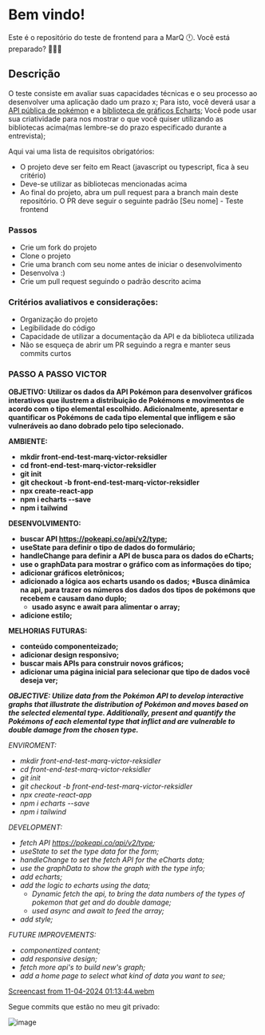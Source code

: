 # Bem vindo!
Este é o repositório do teste de frontend para a MarQ :clock12:. Você está preparado? :rocket::rocket::rocket:

## Descrição
O teste consiste em avaliar suas capacidades técnicas e o seu processo ao desenvolver uma aplicação dado um prazo x;
Para isto, você deverá usar a [API pública de pokémon](https://pokeapi.co) e a [biblioteca de gráficos Echarts](https://echarts.apache.org/en/index.html);
Você pode usar sua criatividade para nos mostrar o que você quiser utilizando as bibliotecas acima(mas lembre-se do prazo especificado durante a entrevista);

Aqui vai uma lista de requisitos obrigatórios:
 - O projeto deve ser feito em React (javascript ou typescript, fica à seu critério)
 - Deve-se utilizar as bibliotecas mencionadas acima
 - Ao final do projeto, abra um pull request para a branch main deste repositório. O PR deve seguir o seguinte padrão [Seu nome] - Teste frontend

### Passos
- Crie um fork do projeto
- Clone o projeto
- Crie uma branch com seu nome antes de iniciar o desenvolvimento
- Desenvolva :)
- Crie um pull request seguindo o padrão descrito acima

### Critérios avaliativos e considerações:
- Organização do projeto
- Legibilidade do código
- Capacidade de utilizar a documentação da API e da biblioteca utilizada
- Não se esqueça de abrir um PR seguindo a regra e manter seus commits curtos

### PASSO A PASSO VICTOR

<strong>OBJETIVO: 
Utilizar os dados da API Pokémon para desenvolver gráficos interativos que ilustrem a distribuição de Pokémons e movimentos de acordo com o tipo elemental escolhido. Adicionalmente, apresentar e quantificar os Pokémons de cada tipo elemental que infligem e são vulneráveis ao dano dobrado pelo tipo selecionado.

AMBIENTE:
  - mkdir front-end-test-marq-victor-reksidler
  - cd front-end-test-marq-victor-reksidler
  - git init
  - git checkout -b front-end-test-marq-victor-reksidler
  - npx create-react-app
  - npm i echarts --save
  - npm i tailwind

DESENVOLVIMENTO:
  - buscar API https://pokeapi.co/api/v2/type;
  - useState para definir o tipo de dados do formulário;
  - handleChange para definir a API de busca para os dados do eCharts;
  - use o graphData para mostrar o gráfico com as informações do tipo;
  - adicionar gráficos eletrônicos;
  - adicionado a lógica aos echarts usando os dados;
    *Busca dinâmica na api, para trazer os números dos dados dos tipos de pokémons que recebem e causam dano duplo;
    * usado async e await para alimentar o array;
  - adicione estilo;

MELHORIAS FUTURAS:
  - conteúdo componenteizado;
  - adicionar design responsivo;
  - buscar mais APIs para construir novos gráficos;
  - adicionar uma página inicial para selecionar que tipo de dados você deseja ver;

<i>OBJECTIVE: 
Utilize data from the Pokémon API to develop interactive graphs that illustrate the distribution of Pokémon and moves based on the selected elemental type. Additionally, present and quantify the Pokémons of each elemental type that inflict and are vulnerable to double damage from the chosen type.</strong>

ENVIROMENT:
  - mkdir front-end-test-marq-victor-reksidler     
  - cd front-end-test-marq-victor-reksidler
  - git init
  - git checkout -b front-end-test-marq-victor-reksidler
  - npx create-react-app
  - npm i echarts --save
  - npm i tailwind

DEVELOPMENT:
  - fetch API https://pokeapi.co/api/v2/type;
  - useState to set the type data for the form;
  - handleChange to set the fetch API for the eCharts data;
  - use the graphData to show the graph with the type info;
  - add echarts;
  - add the logic to echarts using the data;
    * Dynamic fetch the api, to bring the data numbers of the types of pokemon that get and do double damage;
    * used async and await to feed the array;
  - add style;

FUTURE IMPROVEMENTS:
  - componentized content;
  - add responsive design;
  - fetch more api's to build new's graph;
  - add a home page to select what kind of data you want to see;</i>
    
[Screencast from 11-04-2024 01:13:44.webm](https://github.com/vbreksidler/front-end-test-marq-victor-reksidler/assets/94481634/ab4cea43-03c4-4d9a-9eeb-71435e5ebdcd)

Segue commits que estão no meu git privado:

![image](https://github.com/vbreksidler/frontend-test/assets/94481634/50103b58-230c-4c73-bf70-1077d6517b55)


